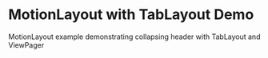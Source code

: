 # MotionLayout with TabLayout Demo

MotionLayout example demonstrating collapsing header with TabLayout and ViewPager

